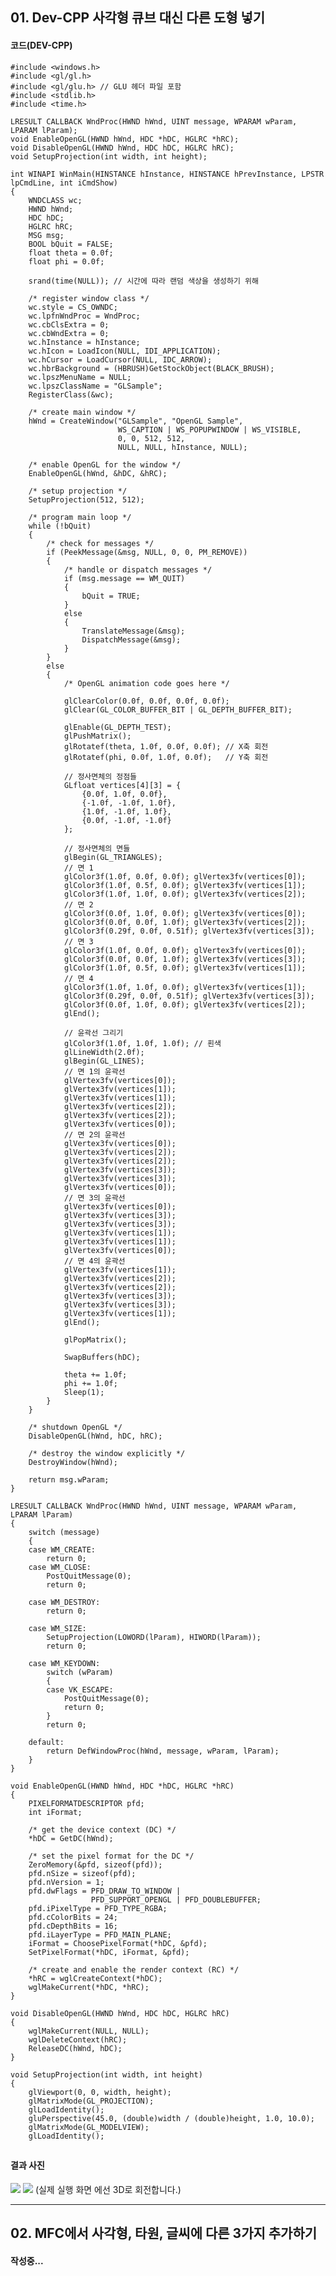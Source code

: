 ## 01. Dev-CPP 사각형 큐브 대신 다른 도형 넣기

#### 코드(DEV-CPP)

    #include <windows.h>
    #include <gl/gl.h>
    #include <gl/glu.h> // GLU 헤더 파일 포함
    #include <stdlib.h>
    #include <time.h>
    
    LRESULT CALLBACK WndProc(HWND hWnd, UINT message, WPARAM wParam, LPARAM lParam);
    void EnableOpenGL(HWND hWnd, HDC *hDC, HGLRC *hRC);
    void DisableOpenGL(HWND hWnd, HDC hDC, HGLRC hRC);
    void SetupProjection(int width, int height);
    
    int WINAPI WinMain(HINSTANCE hInstance, HINSTANCE hPrevInstance, LPSTR lpCmdLine, int iCmdShow)
    {
        WNDCLASS wc;
        HWND hWnd;
        HDC hDC;
        HGLRC hRC;
        MSG msg;
        BOOL bQuit = FALSE;
        float theta = 0.0f;
        float phi = 0.0f;
    
        srand(time(NULL)); // 시간에 따라 랜덤 색상을 생성하기 위해
    
        /* register window class */
        wc.style = CS_OWNDC;
        wc.lpfnWndProc = WndProc;
        wc.cbClsExtra = 0;
        wc.cbWndExtra = 0;
        wc.hInstance = hInstance;
        wc.hIcon = LoadIcon(NULL, IDI_APPLICATION);
        wc.hCursor = LoadCursor(NULL, IDC_ARROW);
        wc.hbrBackground = (HBRUSH)GetStockObject(BLACK_BRUSH);
        wc.lpszMenuName = NULL;
        wc.lpszClassName = "GLSample";
        RegisterClass(&wc);
    
        /* create main window */
        hWnd = CreateWindow("GLSample", "OpenGL Sample",
                            WS_CAPTION | WS_POPUPWINDOW | WS_VISIBLE,
                            0, 0, 512, 512,
                            NULL, NULL, hInstance, NULL);
    
        /* enable OpenGL for the window */
        EnableOpenGL(hWnd, &hDC, &hRC);
    
        /* setup projection */
        SetupProjection(512, 512);
    
        /* program main loop */
        while (!bQuit)
        {
            /* check for messages */
            if (PeekMessage(&msg, NULL, 0, 0, PM_REMOVE))
            {
                /* handle or dispatch messages */
                if (msg.message == WM_QUIT)
                {
                    bQuit = TRUE;
                }
                else
                {
                    TranslateMessage(&msg);
                    DispatchMessage(&msg);
                }
            }
            else
            {
                /* OpenGL animation code goes here */
    
                glClearColor(0.0f, 0.0f, 0.0f, 0.0f);
                glClear(GL_COLOR_BUFFER_BIT | GL_DEPTH_BUFFER_BIT);
    
                glEnable(GL_DEPTH_TEST);
                glPushMatrix();
                glRotatef(theta, 1.0f, 0.0f, 0.0f); // X축 회전
                glRotatef(phi, 0.0f, 1.0f, 0.0f);   // Y축 회전
    
                // 정사면체의 정점들
                GLfloat vertices[4][3] = {
                    {0.0f, 1.0f, 0.0f},
                    {-1.0f, -1.0f, 1.0f},
                    {1.0f, -1.0f, 1.0f},
                    {0.0f, -1.0f, -1.0f}
                };
    
                // 정사면체의 면들
                glBegin(GL_TRIANGLES);
                // 면 1
                glColor3f(1.0f, 0.0f, 0.0f); glVertex3fv(vertices[0]);
                glColor3f(1.0f, 0.5f, 0.0f); glVertex3fv(vertices[1]);
                glColor3f(1.0f, 1.0f, 0.0f); glVertex3fv(vertices[2]);
                // 면 2
                glColor3f(0.0f, 1.0f, 0.0f); glVertex3fv(vertices[0]);
                glColor3f(0.0f, 0.0f, 1.0f); glVertex3fv(vertices[2]);
                glColor3f(0.29f, 0.0f, 0.51f); glVertex3fv(vertices[3]);
                // 면 3
                glColor3f(1.0f, 0.0f, 0.0f); glVertex3fv(vertices[0]);
                glColor3f(0.0f, 0.0f, 1.0f); glVertex3fv(vertices[3]);
                glColor3f(1.0f, 0.5f, 0.0f); glVertex3fv(vertices[1]);
                // 면 4
                glColor3f(1.0f, 1.0f, 0.0f); glVertex3fv(vertices[1]);
                glColor3f(0.29f, 0.0f, 0.51f); glVertex3fv(vertices[3]);
                glColor3f(0.0f, 1.0f, 0.0f); glVertex3fv(vertices[2]);
                glEnd();
    
                // 윤곽선 그리기
                glColor3f(1.0f, 1.0f, 1.0f); // 흰색
                glLineWidth(2.0f);
                glBegin(GL_LINES);
                // 면 1의 윤곽선
                glVertex3fv(vertices[0]);
                glVertex3fv(vertices[1]);
                glVertex3fv(vertices[1]);
                glVertex3fv(vertices[2]);
                glVertex3fv(vertices[2]);
                glVertex3fv(vertices[0]);
                // 면 2의 윤곽선
                glVertex3fv(vertices[0]);
                glVertex3fv(vertices[2]);
                glVertex3fv(vertices[2]);
                glVertex3fv(vertices[3]);
                glVertex3fv(vertices[3]);
                glVertex3fv(vertices[0]);
                // 면 3의 윤곽선
                glVertex3fv(vertices[0]);
                glVertex3fv(vertices[3]);
                glVertex3fv(vertices[3]);
                glVertex3fv(vertices[1]);
                glVertex3fv(vertices[1]);
                glVertex3fv(vertices[0]);
                // 면 4의 윤곽선
                glVertex3fv(vertices[1]);
                glVertex3fv(vertices[2]);
                glVertex3fv(vertices[2]);
                glVertex3fv(vertices[3]);
                glVertex3fv(vertices[3]);
                glVertex3fv(vertices[1]);
                glEnd();
    
                glPopMatrix();
    
                SwapBuffers(hDC);
    
                theta += 1.0f;
                phi += 1.0f;
                Sleep(1);
            }
        }
    
        /* shutdown OpenGL */
        DisableOpenGL(hWnd, hDC, hRC);
    
        /* destroy the window explicitly */
        DestroyWindow(hWnd);
    
        return msg.wParam;
    }
    
    LRESULT CALLBACK WndProc(HWND hWnd, UINT message, WPARAM wParam, LPARAM lParam)
    {
        switch (message)
        {
        case WM_CREATE:
            return 0;
        case WM_CLOSE:
            PostQuitMessage(0);
            return 0;
    
        case WM_DESTROY:
            return 0;
    
        case WM_SIZE:
            SetupProjection(LOWORD(lParam), HIWORD(lParam));
            return 0;
    
        case WM_KEYDOWN:
            switch (wParam)
            {
            case VK_ESCAPE:
                PostQuitMessage(0);
                return 0;
            }
            return 0;
    
        default:
            return DefWindowProc(hWnd, message, wParam, lParam);
        }
    }
    
    void EnableOpenGL(HWND hWnd, HDC *hDC, HGLRC *hRC)
    {
        PIXELFORMATDESCRIPTOR pfd;
        int iFormat;
    
        /* get the device context (DC) */
        *hDC = GetDC(hWnd);
    
        /* set the pixel format for the DC */
        ZeroMemory(&pfd, sizeof(pfd));
        pfd.nSize = sizeof(pfd);
        pfd.nVersion = 1;
        pfd.dwFlags = PFD_DRAW_TO_WINDOW |
                      PFD_SUPPORT_OPENGL | PFD_DOUBLEBUFFER;
        pfd.iPixelType = PFD_TYPE_RGBA;
        pfd.cColorBits = 24;
        pfd.cDepthBits = 16;
        pfd.iLayerType = PFD_MAIN_PLANE;
        iFormat = ChoosePixelFormat(*hDC, &pfd);
        SetPixelFormat(*hDC, iFormat, &pfd);
    
        /* create and enable the render context (RC) */
        *hRC = wglCreateContext(*hDC);
        wglMakeCurrent(*hDC, *hRC);
    }
    
    void DisableOpenGL(HWND hWnd, HDC hDC, HGLRC hRC)
    {
        wglMakeCurrent(NULL, NULL);
        wglDeleteContext(hRC);
        ReleaseDC(hWnd, hDC);
    }
    
    void SetupProjection(int width, int height)
    {
        glViewport(0, 0, width, height);
        glMatrixMode(GL_PROJECTION);
        glLoadIdentity();
        gluPerspective(45.0, (double)width / (double)height, 1.0, 10.0);
        glMatrixMode(GL_MODELVIEW);
        glLoadIdentity();

##

#### 결과 사진

<img src="https://github.com/GOSUofP5js/workopengl/assets/164286458/21bfcfec-290b-4dff-b603-ee3c9b8a27d3"> <img src="https://github.com/GOSUofP5js/workopengl/assets/164286458/21386164-30c1-4f2c-b4c0-ef1e60f21448">
(실제 실행 화면 에선 3D로 회전합니다.)

---
## 02.  MFC에서 사각형, 타원, 글씨에 다른 3가지 추가하기

#### 작성중...
